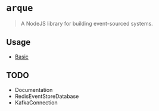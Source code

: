 # `arque`

> A NodeJS library for building event-sourced systems.

## Usage
- [Basic](https://github.com/HighOutputVentures/highoutput-library/tree/master/packages/arque/src/examples/basic)

## TODO
- Documentation
- RedisEventStoreDatabase
- KafkaConnection

